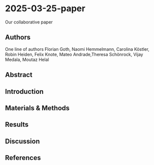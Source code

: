 # 2025-03-25-paper
Our collaborative paper

## Authors

One line of authors
Florian Goth, Naomi Hemmelmann, Carolina Köstler, Robin Heiden, Felix Knote, Mateo Andrade,Theresa Schönrock, Vijay Medala, Moutaz Helal

## Abstract

## Introduction

## Materials & Methods

## Results

## Discussion

## References


